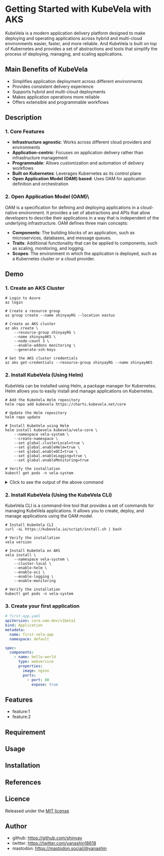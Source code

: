 # Getting Started with KubeVela with AKS

KubeVela is a modern application delivery platform designed to make deploying and operating applications across hybrid and multi-cloud environments easier, faster, and more reliable.
And KubeVela is built on top of Kubernetes and provides a set of abstractions and tools that simplify the process of deploying, managing, and scaling applications.

## Main Benefits of KubeVela
- Simplifies application deployment across different environments
- Provides consistent delivery experience
- Supports hybrid and multi-cloud deployments
- Makes application operations more reliable
- Offers extensible and programmable workflows

## Description

### 1. Core Features

- **Infrastructure agnostic**: Works across different cloud providers and environments
- **Application-centric**: Focuses on application delivery rather than infrastructure management
- **Programmable**: Allows customization and automation of delivery workflows
- **Built on Kubernetes**: Leverages Kubernetes as its control plane
- **Open Application Model (OAM) based**: Uses OAM for application definition and orchestration

### 2. Open Application Model (OAM)\
OAM is a specification for defining and deploying applications in a cloud-native environment. It provides a set of abstractions and APIs that allow developers to describe their applications in a way that is independent of the underlying infrastructure.
OAM defines three main concepts:
- **Components**: The building blocks of an application, such as microservices, databases, and message queues.
- **Traits**: Additional functionality that can be applied to components, such as scaling, monitoring, and logging.
- **Scopes**: The environment in which the application is deployed, such as a Kubernetes cluster or a cloud provider.

## Demo

### 1. Create an AKS Cluster

```fish
# Login to Azure
az login

# Create a resource group
az group create --name shinyayRG --location eastus

# Create an AKS cluster
az aks create \
    --resource-group shinyayRG \
    --name shinyayAKS \
    --node-count 3 \
    --enable-addons monitoring \
    --generate-ssh-keys

# Get the AKS cluster credentials
az aks get-credentials --resource-group shinyayRG --name shinyayAKS
```

### 2. Install KubeVela (Using Helm)
KubeVela can be installed using Helm, a package manager for Kubernetes. Helm allows you to easily install and manage applications on Kubernetes.

```fish
# Add the KubeVela Helm repository
helm repo add kubevela https://charts.kubevela.net/core

# Update the Helm repository
helm repo update

# Install KubeVela using Helm
helm install kubevela kubevela/vela-core \
    --namespace vela-system \
    --create-namespace \
    --set global.clusterLocal=true \
    --set global.enableHelm=true \
    --set global.enableOCI=true \
    --set global.enableLogging=true \
    --set global.enableMonitoring=true

# Verify the installation
kubectl get pods -n vela-system
```

<details>
<summary>Click to see the output of the above command</summary>

```text
NAME: kubevela
LAST DEPLOYED: Mon Feb 24 22:45:04 2025
NAMESPACE: vela-system
STATUS: deployed
REVISION: 1
NOTES:
Welcome to use the KubeVela! Enjoy your shipping application journey!

                                   ,
                                   //,
                                   ////
                               ./  /////*
                             ,///  ///////
                           ./////  ////////
                          ///////  /////////
                         ////////  //////////
                       ,/////////  ///////////
                      ,//////////  ///////////.
                     .///////////  ////////////
                     ////////////  ////////////.
                    *////////////  ////////////*
       #@@@@@@@@@@@*     ..,,***/  /////////////
        /@@@@@@@@@@@#
         *@@@@@@@@@@@@@@@@@@@@@@@@@@@@@@@@@@@@@@@&
          .@@@@@@@@@@@@@@@@@@@@@@@@@@@@@@@@@@@@@.

              @@@@@@@@@@@@@@@@@@@@@@@@@@@@@
                .&@@@*    *@@@&    ,@@@&.

       _  __       _          __     __     _
      | |/ /_   _ | |__    ___\ \   / /___ | |  __ _
      | ' /| | | || '_ \  / _ \\ \ / // _ \| | / _` |
      | . \| |_| || |_) ||  __/ \ V /|  __/| || (_| |
      |_|\_\\__,_||_.__/  \___|  \_/  \___||_| \__,_|


You can refer to https://kubevela.io for more details.
```
</details>

### 2. Install KubeVela (Using the KubeVela CLI)
KubeVela CLI is a command-line tool that provides a set of commands for managing KubeVela applications. It allows you to create, deploy, and manage applications using the OAM model.

```fish
# Install KubeVela CLI
curl -sL https://kubevela.io/script/install.sh | bash

# Verify the installation
vela version

# Install KubeVela on AKS
vela install \
    --namespace vela-system \
    --cluster-local \
    --enable-helm \
    --enable-oci \
    --enable-logging \
    --enable-monitoring

# Verify the installation
kubectl get pods -n vela-system
```

### 3. Create your first application

```yaml
# first-app.yaml
apiVersion: core.oam.dev/v1beta1
kind: Application
metadata:
  name: first-vela-app
  namespace: default

spec:
  components:
    - name: hello-world
      type: webservice
      properties:
        image: nginx
        ports:
          - port: 80
            expose: true
```

## Features

- feature:1
- feature:2

## Requirement

## Usage

## Installation

## References

## Licence

Released under the [MIT license](https://gist.githubusercontent.com/shinyay/56e54ee4c0e22db8211e05e70a63247e/raw/f3ac65a05ed8c8ea70b653875ccac0c6dbc10ba1/LICENSE)

## Author

- github: <https://github.com/shinyay>
- twitter: <https://twitter.com/yanashin18618>
- mastodon: <https://mastodon.social/@yanashin>
